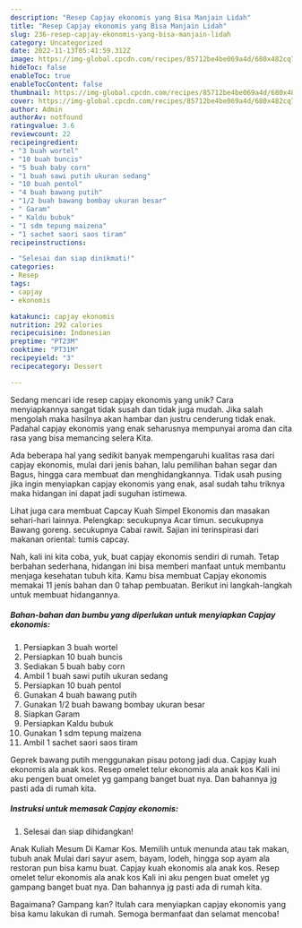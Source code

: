 ```yaml
---
description: "Resep Capjay ekonomis yang Bisa Manjain Lidah"
title: "Resep Capjay ekonomis yang Bisa Manjain Lidah"
slug: 236-resep-capjay-ekonomis-yang-bisa-manjain-lidah
category: Uncategorized
date: 2022-11-13T05:41:59.312Z
image: https://img-global.cpcdn.com/recipes/85712be4be069a4d/680x482cq70/capjay-ekonomis-foto-resep-utama.jpg
hideToc: false
enableToc: true
enableTocContent: false
thumbnail: https://img-global.cpcdn.com/recipes/85712be4be069a4d/680x482cq70/capjay-ekonomis-foto-resep-utama.jpg
cover: https://img-global.cpcdn.com/recipes/85712be4be069a4d/680x482cq70/capjay-ekonomis-foto-resep-utama.jpg
author: Admin
authorAv: notfound
ratingvalue: 3.6
reviewcount: 22
recipeingredient:
- "3 buah wortel"
- "10 buah buncis"
- "5 buah baby corn"
- "1 buah sawi putih ukuran sedang"
- "10 buah pentol"
- "4 buah bawang putih"
- "1/2 buah bawang bombay ukuran besar"
- " Garam"
- " Kaldu bubuk"
- "1 sdm tepung maizena"
- "1 sachet saori saos tiram"
recipeinstructions:

- "Selesai dan siap dinikmati!"
categories:
- Resep
tags:
- capjay
- ekonomis

katakunci: capjay ekonomis 
nutrition: 292 calories
recipecuisine: Indonesian
preptime: "PT23M"
cooktime: "PT31M"
recipeyield: "3"
recipecategory: Dessert

---
```





Sedang mencari ide resep capjay ekonomis yang unik? Cara menyiapkannya sangat tidak susah dan tidak juga mudah. Jika salah mengolah maka hasilnya akan hambar dan justru cenderung tidak enak. Padahal capjay ekonomis yang enak seharusnya mempunyai aroma dan cita rasa yang bisa memancing selera Kita.





Ada beberapa hal yang sedikit banyak mempengaruhi kualitas rasa dari capjay ekonomis, mulai dari jenis bahan, lalu pemilihan bahan segar dan Bagus, hingga cara membuat dan menghidangkannya. Tidak usah pusing jika ingin menyiapkan capjay ekonomis yang enak,      asal sudah tahu triknya maka hidangan ini dapat jadi suguhan istimewa.














Lihat juga cara membuat Capcay Kuah Simpel Ekonomis dan masakan sehari-hari lainnya. Pelengkap: secukupnya Acar timun. secukupnya Bawang goreng. secukupnya Cabai rawit. Sajian ini terinspirasi dari makanan oriental: tumis capcay.






Nah, kali ini kita coba, yuk, buat capjay ekonomis sendiri di rumah. Tetap berbahan sederhana, hidangan ini bisa memberi manfaat untuk membantu menjaga kesehatan tubuh kita. Kamu bisa membuat Capjay ekonomis memakai 11 jenis bahan dan 0 tahap pembuatan. Berikut ini langkah-langkah untuk membuat hidangannya.

<!--inarticleads1-->

##### Bahan-bahan dan bumbu yang diperlukan untuk menyiapkan Capjay ekonomis:

1. Persiapkan 3 buah wortel
1. Persiapkan 10 buah buncis
1. Sediakan 5 buah baby corn
1. Ambil 1 buah sawi putih ukuran sedang
1. Persiapkan 10 buah pentol
1. Gunakan 4 buah bawang putih
1. Gunakan 1/2 buah bawang bombay ukuran besar
1. Siapkan  Garam
1. Persiapkan  Kaldu bubuk
1. Gunakan 1 sdm tepung maizena
1. Ambil 1 sachet saori saos tiram


Geprek bawang putih menggunakan pisau potong jadi dua. Capjay kuah ekonomis ala anak kos. Resep omelet telur ekonomis ala anak kos Kali ini aku pengen buat omelet yg gampang banget buat nya. Dan bahannya jg pasti ada di rumah kita. 

<!--inarticleads2-->

##### Instruksi untuk memasak Capjay ekonomis:


1. Selesai dan siap dihidangkan!

Anak Kuliah Mesum Di Kamar Kos. Memilih untuk menunda atau tak makan, tubuh anak Mulai dari sayur asem, bayam, lodeh, hingga sop ayam ala restoran pun bisa kamu buat. Capjay kuah ekonomis ala anak kos. Resep omelet telur ekonomis ala anak kos Kali ini aku pengen buat omelet yg gampang banget buat nya. Dan bahannya jg pasti ada di rumah kita. 

Bagaimana? Gampang kan? Itulah cara menyiapkan capjay ekonomis yang bisa kamu lakukan di rumah. Semoga bermanfaat dan selamat mencoba!
